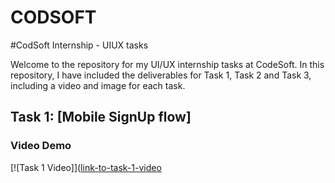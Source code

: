 # CODSOFT

#CodSoft Internship - UIUX tasks

Welcome to the repository for my UI/UX internship tasks at CodeSoft. In this repository, I have included the deliverables for Task 1, Task 2 and Task 3, including a video and image for each task.

## Task 1: [Mobile SignUp flow]

### Video Demo
[![Task 1 Video]]([link-to-task-1-video](./task-1/Mobile-App-New.mp4)
